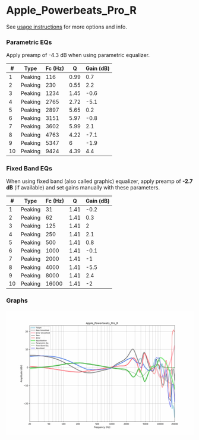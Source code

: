 # Apple_Powerbeats_Pro_R
See [usage instructions](https://github.com/jaakkopasanen/AutoEq#usage) for more options and info.

### Parametric EQs
Apply preamp of -4.3 dB when using parametric equalizer.

|   # | Type    |   Fc (Hz) |    Q |   Gain (dB) |
|-----|---------|-----------|------|-------------|
|   1 | Peaking |       116 | 0.99 |         0.7 |
|   2 | Peaking |       230 | 0.55 |         2.2 |
|   3 | Peaking |      1234 | 1.45 |        -0.6 |
|   4 | Peaking |      2765 | 2.72 |        -5.1 |
|   5 | Peaking |      2897 | 5.65 |         0.2 |
|   6 | Peaking |      3151 | 5.97 |        -0.8 |
|   7 | Peaking |      3602 | 5.99 |         2.1 |
|   8 | Peaking |      4763 | 4.22 |        -7.1 |
|   9 | Peaking |      5347 | 6    |        -1.9 |
|  10 | Peaking |      9424 | 4.39 |         4.4 |

### Fixed Band EQs
When using fixed band (also called graphic) equalizer, apply preamp of **-2.7 dB** (if available) and set gains manually with these parameters.

|   # | Type    |   Fc (Hz) |    Q |   Gain (dB) |
|-----|---------|-----------|------|-------------|
|   1 | Peaking |        31 | 1.41 |        -0.2 |
|   2 | Peaking |        62 | 1.41 |         0.3 |
|   3 | Peaking |       125 | 1.41 |         2   |
|   4 | Peaking |       250 | 1.41 |         2.1 |
|   5 | Peaking |       500 | 1.41 |         0.8 |
|   6 | Peaking |      1000 | 1.41 |        -0.1 |
|   7 | Peaking |      2000 | 1.41 |        -1   |
|   8 | Peaking |      4000 | 1.41 |        -5.5 |
|   9 | Peaking |      8000 | 1.41 |         2.4 |
|  10 | Peaking |     16000 | 1.41 |        -2   |

### Graphs
![](./Apple_Powerbeats_Pro_R.png)

